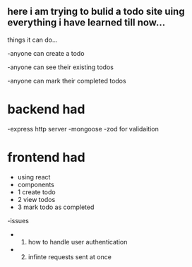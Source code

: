  ##  here i am trying to bulid a todo site uing everything i have learned till now...

 things it can do...

 -anyone can create a todo

 -anyone can see their existing todos

 -anyone can mark their completed todos

  # backend had
  -express http server
  -mongoose
  -zod for validaition

  # frontend had

  - using react 
  -  components
- 1 create todo
- 2 view todos
- 3 mark todo as completed

-issues
- 1. how to handle user authentication
- 2. infinte requests sent at once
